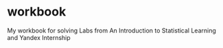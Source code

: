 # workbook
My workbook for solving Labs from An Introduction to Statistical Learning and Yandex Internship
